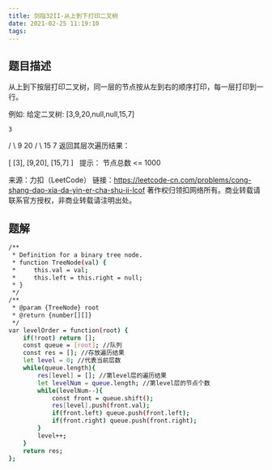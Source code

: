 ```yaml
---
title: 剑指32II-从上到下打印二叉树
date: 2021-02-25 11:19:10
tags:
---
```


## 题目描述

从上到下按层打印二叉树，同一层的节点按从左到右的顺序打印，每一层打印到一行。

例如:
给定二叉树: [3,9,20,null,null,15,7]

    3
   / \\
  9  20
    /  \\
   15   7
返回其层次遍历结果：

[
  [3],
  [9,20],
  [15,7]
]
 
提示：
节点总数 <= 1000

来源：力扣（LeetCode）
链接：https://leetcode-cn.com/problems/cong-shang-dao-xia-da-yin-er-cha-shu-ii-lcof
著作权归领扣网络所有。商业转载请联系官方授权，非商业转载请注明出处。

## 题解
```bash
/**
 * Definition for a binary tree node.
 * function TreeNode(val) {
 *     this.val = val;
 *     this.left = this.right = null;
 * }
 */
/**
 * @param {TreeNode} root
 * @return {number[][]}
 */
var levelOrder = function(root) {
    if(!root) return [];
    const queue = [root]; //队列
    const res = []; //存放遍历结果
    let level = 0; //代表当前层数
    while(queue.length){
        res[level] = []; //第level层的遍历结果
        let levelNum = queue.length; //第level层的节点个数
        while(levelNum--){
            const front = queue.shift();
            res[level].push(front.val);
            if(front.left) queue.push(front.left);
            if(front.right) queue.push(front.right);
        }
        level++;
    }
    return res;
};
```
